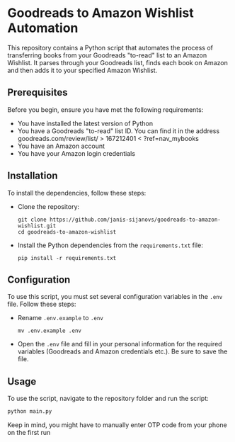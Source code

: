 # Goodreads to Amazon Wishlist Automation

This repository contains a Python script that automates the process of transferring books from your Goodreads "to-read" list to an Amazon Wishlist. It parses through your Goodreads list, finds each book on Amazon and then adds it to your specified Amazon Wishlist.

## Prerequisites

Before you begin, ensure you have met the following requirements:

* You have installed the latest version of Python
* You have a Goodreads "to-read" list ID. You can find it in the address goodreads.com/review/list/ > 167212401 < ?ref=nav_mybooks
* You have an Amazon account
* You have your Amazon login credentials

## Installation

To install the dependencies, follow these steps:

* Clone the repository:

    ```
    git clone https://github.com/janis-sijanovs/goodreads-to-amazon-wishlist.git
    cd goodreads-to-amazon-wishlist
    ```

* Install the Python dependencies from the `requirements.txt` file:

    ```
    pip install -r requirements.txt
    ```

## Configuration

To use this script, you must set several configuration variables in the `.env` file. Follow these steps:

* Rename `.env.example` to `.env`

    ```
    mv .env.example .env
    ```

* Open the `.env` file and fill in your personal information for the required variables (Goodreads and Amazon credentials etc.). Be sure to save the file.

## Usage

To use the script, navigate to the repository folder and run the script:

```bash
python main.py
```

Keep in mind, you might have to manually enter OTP code from your phone on the first run

